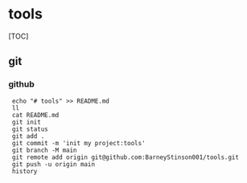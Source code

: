 # tools

[TOC]



## git

### github

```
 echo "# tools" >> README.md
 ll
 cat README.md
 git init
 git status
 git add .
 git commit -m 'init my project:tools'
 git branch -M main
 git remote add origin git@github.com:BarneyStinson001/tools.git
 git push -u origin main
 history
```





